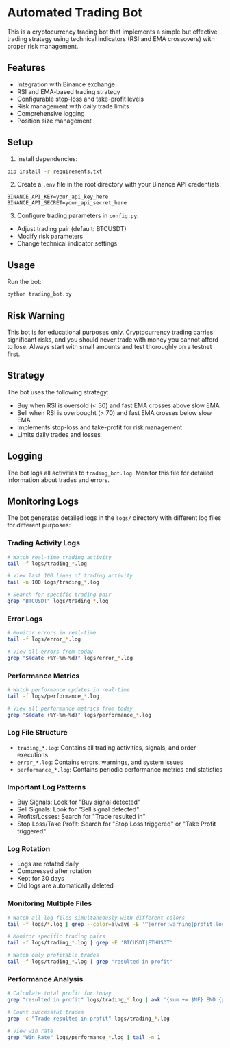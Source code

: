 # Automated Trading Bot

This is a cryptocurrency trading bot that implements a simple but effective trading strategy using technical indicators (RSI and EMA crossovers) with proper risk management.

## Features

- Integration with Binance exchange
- RSI and EMA-based trading strategy
- Configurable stop-loss and take-profit levels
- Risk management with daily trade limits
- Comprehensive logging
- Position size management

## Setup

1. Install dependencies:
```bash
pip install -r requirements.txt
```

2. Create a `.env` file in the root directory with your Binance API credentials:
```
BINANCE_API_KEY=your_api_key_here
BINANCE_API_SECRET=your_api_secret_here
```

3. Configure trading parameters in `config.py`:
- Adjust trading pair (default: BTCUSDT)
- Modify risk parameters
- Change technical indicator settings

## Usage

Run the bot:
```bash
python trading_bot.py
```

## Risk Warning

This bot is for educational purposes only. Cryptocurrency trading carries significant risks, and you should never trade with money you cannot afford to lose. Always start with small amounts and test thoroughly on a testnet first.

## Strategy

The bot uses the following strategy:
- Buy when RSI is oversold (< 30) and fast EMA crosses above slow EMA
- Sell when RSI is overbought (> 70) and fast EMA crosses below slow EMA
- Implements stop-loss and take-profit for risk management
- Limits daily trades and losses

## Logging

The bot logs all activities to `trading_bot.log`. Monitor this file for detailed information about trades and errors.

## Monitoring Logs

The bot generates detailed logs in the `logs/` directory with different log files for different purposes:

### Trading Activity Logs
```bash
# Watch real-time trading activity
tail -f logs/trading_*.log

# View last 100 lines of trading activity
tail -n 100 logs/trading_*.log

# Search for specific trading pair
grep "BTCUSDT" logs/trading_*.log
```

### Error Logs
```bash
# Monitor errors in real-time
tail -f logs/error_*.log

# View all errors from today
grep "$(date +%Y-%m-%d)" logs/error_*.log
```

### Performance Metrics
```bash
# Watch performance updates in real-time
tail -f logs/performance_*.log

# View all performance metrics from today
grep "$(date +%Y-%m-%d)" logs/performance_*.log
```

### Log File Structure
- `trading_*.log`: Contains all trading activities, signals, and order executions
- `error_*.log`: Contains errors, warnings, and system issues
- `performance_*.log`: Contains periodic performance metrics and statistics

### Important Log Patterns
- Buy Signals: Look for "Buy signal detected"
- Sell Signals: Look for "Sell signal detected"
- Profits/Losses: Search for "Trade resulted in"
- Stop Loss/Take Profit: Search for "Stop Loss triggered" or "Take Profit triggered"

### Log Rotation
- Logs are rotated daily
- Compressed after rotation
- Kept for 30 days
- Old logs are automatically deleted

### Monitoring Multiple Files
```bash
# Watch all log files simultaneously with different colors
tail -f logs/*.log | grep --color=always -E '^|error|warning|profit|loss'

# Monitor specific trading pairs
tail -f logs/trading_*.log | grep -E 'BTCUSDT|ETHUSDT'

# Watch only profitable trades
tail -f logs/trading_*.log | grep "resulted in profit"
```

### Performance Analysis
```bash
# Calculate total profit for today
grep "resulted in profit" logs/trading_*.log | awk '{sum += $NF} END {print "Total profit: " sum}'

# Count successful trades
grep -c "Trade resulted in profit" logs/trading_*.log

# View win rate
grep "Win Rate" logs/performance_*.log | tail -n 1
